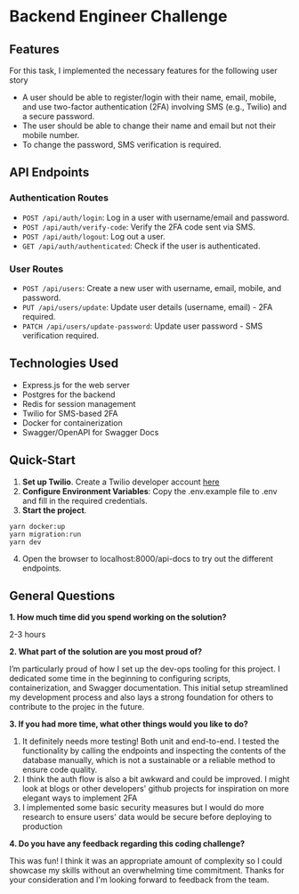 # Backend Engineer Challenge

## Features

For this task, I implemented the necessary features for the following user story 
- A user should be able to register/login with their name, email, mobile, and use two-factor authentication (2FA) involving SMS (e.g., Twilio) and a secure password.
- The user should be able to change their name and email but not their mobile number.
- To change the password, SMS verification is required.

## API Endpoints

### Authentication Routes
- `POST /api/auth/login`: Log in a user with username/email and password.
- `POST /api/auth/verify-code`: Verify the 2FA code sent via SMS.
- `POST /api/auth/logout`: Log out a user.
- `GET /api/auth/authenticated`: Check if the user is authenticated.
### User Routes
- `POST /api/users`: Create a new user with username, email, mobile, and password.
- `PUT /api/users/update`: Update user details (username, email) - 2FA required.
- `PATCH /api/users/update-password`: Update user password - SMS verification required.

## Technologies Used
- Express.js for the web server
- Postgres for the backend
- Redis for session management
- Twilio for SMS-based 2FA
- Docker for containerization
- Swagger/OpenAPI for Swagger Docs

## Quick-Start
1. **Set up Twilio**. Create a Twilio developer account [here](https://login.twilio.com/u/signup?state=hKFo2SBrMGlNUGFwYlBtbWxJeUs0UXEweVZzZFY0TWlzR2JFNKFur3VuaXZlcnNhbC1sb2dpbqN0aWTZIDFIaC0xR1dqRGdNeGJPVWp3bGdDUHMzQU0xOU5jNDNxo2NpZNkgTW05M1lTTDVSclpmNzdobUlKZFI3QktZYjZPOXV1cks)
2. **Configure Environment Variables**: Copy the .env.example file to .env and fill in the required credentials.
3. **Start the project**.
```
yarn docker:up
yarn migration:run 
yarn dev
```
4. Open the browser to localhost:8000/api-docs to try out the different endpoints.

## General Questions
**1. How much time did you spend working on the solution?**

2-3 hours

**2. What part of the solution are you most proud of?**

I’m particularly proud of how I set up the dev-ops tooling for this project. I dedicated some time in the beginning to configuring scripts, containerization, and Swagger documentation. This initial setup streamlined my development process and also lays a strong foundation for others to contribute to the projec in the future. 

**3. If you had more time, what other things would you like to do?** 

1. It definitely needs more testing! Both unit and end-to-end. I tested the functionality by calling the endpoints and inspecting the contents of the database manually, which is not a sustainable or a reliable method to ensure code quality. 
2. I think the auth flow is also a bit awkward and could be improved. I might look at blogs or other developers' github projects for inspiration on more elegant ways to implement 2FA
3. I implemented some basic security measures but I would do more research to ensure users' data would be secure before deploying to production 


**4. Do you have any feedback regarding this coding challenge?**

This was fun! I think it was an appropriate amount of complexity so I could showcase my skills without an overwhelming time commitment. Thanks for your consideration and I'm looking forward to feedback from the team.



